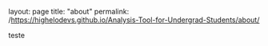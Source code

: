layout: page
title: "about"
permalink: /https://highelodevs.github.io/Analysis-Tool-for-Undergrad-Students/about/

teste
